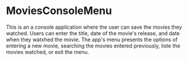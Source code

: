 # MoviesConsoleMenu
This is an a console application where the user can save the movies they watched.
Users can enter the title, date of the movie's release, and date when they watxhed the movie.
The app's menu presents the options of entering a new movie, searching the movies entered previously,
liste the movies watched, or exit the menu.
